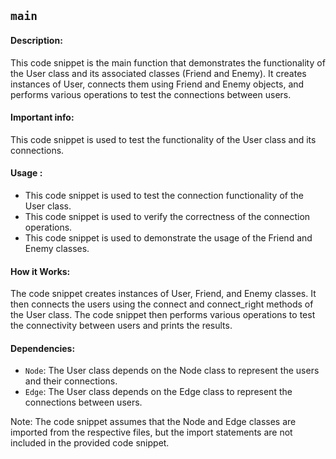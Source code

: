 ## `main`

#### Description:
This code snippet is the main function that demonstrates the functionality of the User class and its associated classes (Friend and Enemy). It creates instances of User, connects them using Friend and Enemy objects, and performs various operations to test the connections between users.

#### Important info:
This code snippet is used to test the functionality of the User class and its connections.

#### Usage :

- This code snippet is used to test the connection functionality of the User class.
- This code snippet is used to verify the correctness of the connection operations.
- This code snippet is used to demonstrate the usage of the Friend and Enemy classes.

#### How it Works:
The code snippet creates instances of User, Friend, and Enemy classes. It then connects the users using the connect and connect_right methods of the User class. The code snippet then performs various operations to test the connectivity between users and prints the results.

#### Dependencies:
- `Node`: The User class depends on the Node class to represent the users and their connections.
- `Edge`: The User class depends on the Edge class to represent the connections between users.

Note: The code snippet assumes that the Node and Edge classes are imported from the respective files, but the import statements are not included in the provided code snippet.